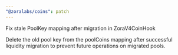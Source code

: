 ```yaml
---
"@zoralabs/coins": patch
---
```


Fix stale PoolKey mapping after migration in ZoraV4CoinHook

Delete the old pool key from the poolCoins mapping after successful liquidity migration to prevent future operations on migrated pools.
